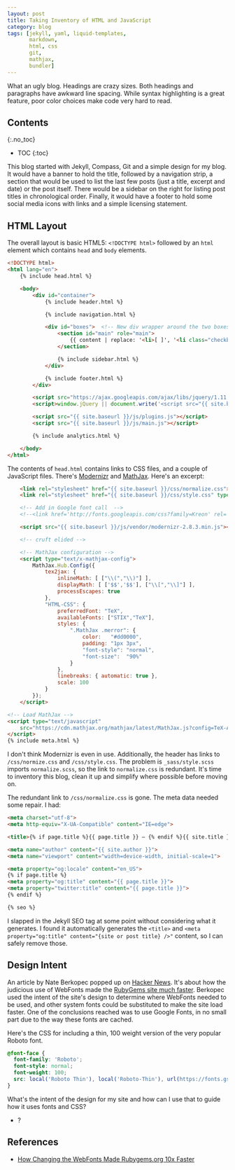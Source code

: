 ```yaml
---
layout: post
title: Taking Inventory of HTML and JavaScript
category: blog
tags: [jekyll, yaml, liquid-templates,
       markdown,
       html, css
       git,
       mathjax,
       bundler]
---
```

What an ugly blog. Headings are crazy sizes. Both headings and paragraphs have awkward line spacing. While syntax highlighting is a great feature, poor color choices make code very hard to read.

<!--more-->

## Contents
{:.no_toc}

* TOC
{:toc}

This blog started with Jekyll, Compass, Git and a simple design for my blog. It would have a banner to hold the title, followed by a navigation strip, a section that would be used to list the last few posts (just a title, excerpt and date) or the post itself. There would be a sidebar on the right for listing post titles in chronological order. Finally, it would have a footer to hold some social media icons with links and a simple licensing statement.

## HTML Layout
The overall layout is basic HTML5: `<!DOCTYPE html>` followed by an `html` element which contains `head` and `body` elements.

```html
<!DOCTYPE html>
<html lang="en">
    {% include head.html %}

    <body>
        <div id="container">
            {% include header.html %}

            {% include navigation.html %}

            <div id="boxes">  <!-- New div wrapper around the two boxes whose height we want to match -->
                <section id="main" role="main">
                    {{ content | replace: '<li>[ ]', '<li class="checkbox"><input type="checkbox" disabled/>' | replace: '<li>[x]', '<li class="checkbox_done"><input type="checkbox" checked disabled/>'  }}
                </section>

                {% include sidebar.html %}
            </div>

            {% include footer.html %}
        </div>

        <script src="https://ajax.googleapis.com/ajax/libs/jquery/1.11.3/jquery.min.js"></script>
        <script>window.jQuery || document.write('<script src="{{ site.baseurl }}/js/vendor/jquery-1.11.3.min.js"><\/script>')</script>

        <script src="{{ site.baseurl }}/js/plugins.js"></script>
        <script src="{{ site.baseurl }}/js/main.js"></script>

        {% include analytics.html %}

    </body>
</html>
```

The contents of `head.html` contains links to CSS files, and a couple of JavaScript files. There's [Modernizr](https://modernizr.com/) and [MathJax](https://www.mathjax.org/). Here's an excerpt:

```html
    <link rel="stylesheet" href="{{ site.baseurl }}/css/normalize.css">
    <link rel="stylesheet" href="{{ site.baseurl }}/css/style.css" type="text/css" media="screen">

    <!-- Add in Google font call  -->
    <!--<link href='http://fonts.googleapis.com/css?family=Kreon' rel='stylesheet' type='text/css'>-->

    <script src="{{ site.baseurl }}/js/vendor/modernizr-2.8.3.min.js"></script>

    <!-- cruft elided -->

    <!-- MathJax configuration -->
    <script type="text/x-mathjax-config">
        MathJax.Hub.Config({
            tex2jax: {
                inlineMath: [ ["\\(","\\)"] ],
                displayMath: [ ['$$','$$'], ["\\[","\\]"] ],
                processEscapes: true
            },
            "HTML-CSS": {
                preferredFont: "TeX",
                availableFonts: ["STIX","TeX"],
                styles: {
                    ".MathJax .merror": {
                        color:   "#dd0000",
                        padding: "1px 3px",
                        "font-style": "normal",
                        "font-size":  "90%"
                    }
                },
                linebreaks: { automatic: true },
                scale: 100
            }
        });
    </script>

<!-- Load MathJax -->
<script type="text/javascript"
    src="https://cdn.mathjax.org/mathjax/latest/MathJax.js?config=TeX-AMS_HTML">
</script>
{% include meta.html %}

```

I don't think Modernizr is even in use. Additionally, the header has links to `/css/normize.css` and `/css/style.css`. The problem is `_sass/style.scss` imports `normalize.scss`, so the link to `normalize.css` is redundant. It's time to inventory this blog, clean it up and simplify where possible before moving on.

The redundant link to `/css/normalize.css` is gone. The meta data needed some repair. I had:

```html
<meta charset="utf-8">
<meta http-equiv="X-UA-Compatible" content="IE=edge">

<title>{% if page.title %}{{ page.title }} – {% endif %}{{ site.title }}</title>

<meta name="author" content="{{ site.author }}">
<meta name="viewport" content="width=device-width, initial-scale=1">

<meta property="og:locale" content="en_US">
{% if page.title %}
<meta property="og:title" content="{{ page.title }}">
<meta property="twitter:title" content="{{ page.title }}">
{% endif %}

{% seo %}
```

I slapped in the Jekyll SEO tag at some point without considering what it generates. I found it automatically generates the `<title>` and `<meta property="og:title" content="{site or post title} />"` content, so I can safely remove those.

##

## Design Intent
An article by Nate Berkopec popped up on [Hacker News](http://news.ycombinator.com). It's about how the judicious use of WebFonts made the [RubyGems site much faster](https://www.nateberkopec.com/2015/11/30/how-changing-webfonts-made-rubygems-10x-faster.html.). Berkopec used the intent of the site's design to determine where WebFonts needed to be used, and other system fonts could be substituted to make the site load faster. One of the conclusions reached was to use Google Fonts, in no small part due to the way these fonts are cached.

Here's the CSS for including a thin, 100 weight version of the very popular Roboto font.
```css
@font-face {
  font-family: 'Roboto';
  font-style: normal;
  font-weight: 100;
  src: local('Roboto Thin'), local('Roboto-Thin'), url(https://fonts.gstatic.com/s/roboto/v15/2tsd397wLxj96qwHyNIkxHYhjbSpvc47ee6xR_80Hnw.woff2) format('woff2');
}
```

What's the intent of the design for my site and how can I use that to guide how it uses fonts and CSS?

- ?

## References
- [How Changing the WebFonts Made Rubygems.org 10x Faster](https://www.nateberkopec.com/2015/11/30/how-changing-webfonts-made-rubygems-10x-faster.html.)
